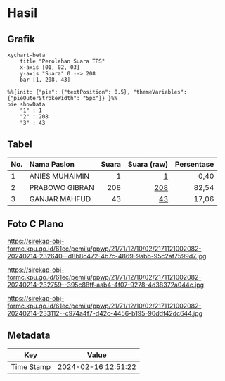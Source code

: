# Hasil

## Grafik

```mermaid
xychart-beta
    title "Perolehan Suara TPS"
    x-axis [01, 02, 03]
    y-axis "Suara" 0 --> 208
    bar [1, 208, 43]
```

```mermaid
%%{init: {"pie": {"textPosition": 0.5}, "themeVariables": {"pieOuterStrokeWidth": "5px"}} }%%
pie showData
    "1" : 1
    "2" : 208
    "3" : 43
```

## Tabel

| No. | Nama Paslon    | Suara | Suara (raw) | Persentase |
|:--- |:-------------- | -----:| -----------:| ----------:|
| 1   | ANIES MUHAIMIN | 1     | [1][p-1]    | 0,40       |
| 2   | PRABOWO GIBRAN | 208   | [208][p-2]  | 82,54      |
| 3   | GANJAR MAHFUD  | 43    | [43][p-3]   | 17,06      |


[p-1]: https://github.com/gigit-pemilu/pemilu-2024-21-kepulauan-riau/blob/main/pilpres/hitung-suara/sub/21-kepulauan-riau/sub/71-kota-batam/sub/12-batu-aji/sub/1002-buliang/sub/082-tps/sub/paslon-1.txt
[p-2]: https://github.com/gigit-pemilu/pemilu-2024-21-kepulauan-riau/blob/main/pilpres/hitung-suara/sub/21-kepulauan-riau/sub/71-kota-batam/sub/12-batu-aji/sub/1002-buliang/sub/082-tps/sub/paslon-2.txt
[p-3]: https://github.com/gigit-pemilu/pemilu-2024-21-kepulauan-riau/blob/main/pilpres/hitung-suara/sub/21-kepulauan-riau/sub/71-kota-batam/sub/12-batu-aji/sub/1002-buliang/sub/082-tps/sub/paslon-3.txt

## Foto C Plano

https://sirekap-obj-formc.kpu.go.id/61ec/pemilu/ppwp/21/71/12/10/02/2171121002082-20240214-232640--d8b8c472-4b7c-4869-9abb-95c2af7599d7.jpg

https://sirekap-obj-formc.kpu.go.id/61ec/pemilu/ppwp/21/71/12/10/02/2171121002082-20240214-232759--395c88ff-aab4-4f07-9278-4d38372a044c.jpg

https://sirekap-obj-formc.kpu.go.id/61ec/pemilu/ppwp/21/71/12/10/02/2171121002082-20240214-233112--c974a4f7-d42c-4456-b195-90ddf42dc644.jpg


## Metadata

| Key        | Value               |
| ---------- | ------------------- |
| Time Stamp | 2024-02-16 12:51:22 |




